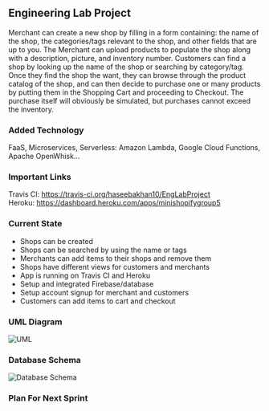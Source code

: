 ## Engineering Lab Project
Merchant can create a new shop by filling in a form containing: the name of the shop, the categories/tags relevant to the           shop, and other fields that are up to you. The Merchant can upload products to populate the shop along with a description, picture, and inventory number. Customers can find a shop by looking up the name of the shop or searching by category/tag. Once they find the shop the want, they can browse through the product catalog of the shop, and can then decide to purchase one or many products by putting them in the Shopping Cart and proceeding to Checkout. The purchase itself will obviously be simulated, but purchases cannot exceed the inventory.

 ### Added Technology
 FaaS, Microservices, Serverless: Amazon Lambda, Google Cloud Functions, Apache OpenWhisk...
 
 ### Important Links
 Travis CI: https://travis-ci.org/haseebakhan10/EngLabProject <br />
 Heroku: https://dashboard.heroku.com/apps/minishopifygroup5
 
 ### Current State
 - Shops can be created
 - Shops can be searched by using the name or tags
 - Merchants can add items to their shops and remove them
 - Shops have different views for customers and merchants
 - App is running on Travis CI and Heroku
 - Setup and integrated Firebase/database
 - Setup account signup for merchant and customers
 - Customers can add items to cart and checkout
 
 ### UML Diagram
 ![UML](https://github.com/haseebakhan10/EngLabProject/blob/master/diagrams/Eng%20Lab%20Project%20UML.png)
 
 ### Database Schema
 ![Database Schema](https://github.com/haseebakhan10/EngLabProject/blob/master/diagrams/Database%20Schema.png)
 
 ### Plan For Next Sprint
 

